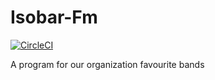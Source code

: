 # Isobar-Fm

[![CircleCI](https://circleci.com/gh/Schieck/Isobar-Fm/tree/master.svg?style=svg&circle-token=64299cea5f2be700ebb81e9ab916e90ee4891284)](https://circleci.com/gh/Schieck/Isobar-Fm/tree/master)

A program for our organization favourite bands
